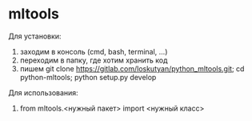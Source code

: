 # mltools
Для установки:
1) заходим в консоль (сmd, bash, terminal, ...)
2) переходим в папку, где хотим хранить код
3) пишем git clone https://gitlab.com/loskutyan/python_mltools.git; cd python-mltools; python setup.py develop

Для использования:
1) from mltools.<нужный пакет> import <нужный класс>
